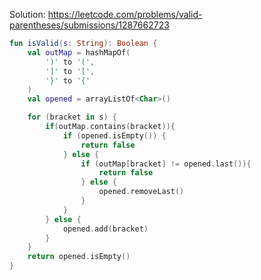 Solution: https://leetcode.com/problems/valid-parentheses/submissions/1287662723

```kotlin
fun isValid(s: String): Boolean {
	val outMap = hashMapOf(
		')' to '(',
		']' to '[',
		'}' to '{'
	)
	val opened = arrayListOf<Char>()

	for (bracket in s) {
		if(outMap.contains(bracket)){
			if (opened.isEmpty()) {
				return false
			} else {
				if (outMap[bracket] != opened.last()){
					return false
				} else {
					opened.removeLast()
				}
			}  
		} else {
			opened.add(bracket)
		}
	}
	return opened.isEmpty()
}
```
